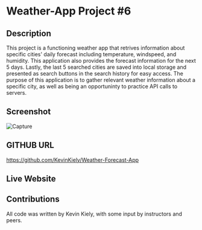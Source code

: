 # Weather-App Project #6

## Description
This project is a functioning weather app that retrives information about specific cities' daily forecast including temperature, windspeed, and humidity. This application also provides the forecast information for the next 5 days. Lastly, the last 5 searched cities are saved into local storage and presented as search buttons in the search history for easy access. The purpose of this application is to gather relevant weather information about a specific city, as well as being an opportuninty to practice API calls to servers.

## Screenshot
![Capture](https://github.com/KevinKiely/Weather-Forecast-App/assets/153389427/fc3b0514-6e29-4977-ad51-3c12e5221308)


## GITHUB URL
https://github.com/KevinKiely/Weather-Forecast-App

## Live Website


## Contributions
All code was written by Kevin Kiely, with some input by instructors and peers. 
